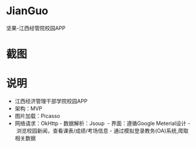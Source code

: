 # JianGuo
坚果-江西经管院校园APP
# 截图

# 说明

- 江西经济管理干部学院校园APP
- 架构：MVP
- 图片加载：Picasso
- 网络请求：OkHttp
- 数据解析：Jsoup 
- 界面：遵循Google Meterial设计
- 浏览校园新闻，查看课表/成绩/考场信息
- 通过模拟登录教务(OA)系统,爬取相关数据

